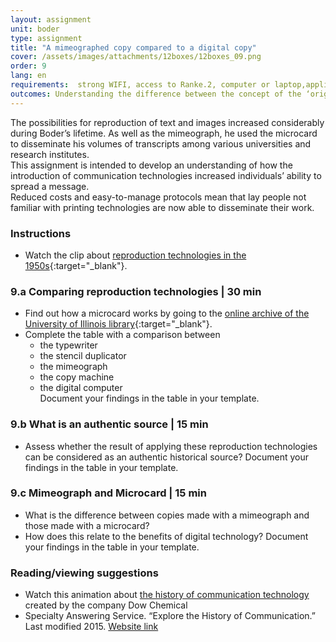 ```yaml
---
layout: assignment
unit: boder
type: assignment
title: "A mimeographed copy compared to a digital copy"
cover: /assets/images/attachments/12boxes/12boxes_09.png
order: 9
lang: en
requirements:  strong WIFI, access to Ranke.2, computer or laptop,application on laptop or computer to view video,
outcomes: Understanding the difference between the concept of the ‘original’ in the analogue area, and how this has changed with the advent of digital technology. 
---
```


The possibilities for reproduction of text and images increased considerably during Boder’s lifetime. As well as the mimeograph, he used the microcard to disseminate his volumes of transcripts among various universities and research institutes.  
This assignment is intended to develop an understanding of how the introduction of communication technologies increased individuals’ ability to spread a message.  
Reduced costs and easy-to-manage protocols mean that lay people not familiar with printing technologies are now able to disseminate their work.
 
<!-- more -->

<!-- briefing-student -->

### Instructions
<!-- section-contents -->

- Watch the clip about [reproduction technologies in the 1950s](https://ranke2.uni.lu/klynt/en/#Intro){:target="_blank"}.

<!-- section -->

### 9.a  Comparing reproduction technologies | 30 min
<!-- section-contents -->

- Find out how a microcard works by going to the [online archive of the University of Illinois library](https://psap.library.illinois.edu/collection-id-guide/microform#microcard){:target="_blank"}.
- Complete the table with a comparison between
  - the typewriter
  - the stencil duplicator
  - the mimeograph
  - the copy machine
  - the digital computer  
 Document your findings in the table in your template. 

<!-- section -->

### 9.b  What is an authentic source | 15 min
<!-- section-contents -->

- Assess whether the result of applying these reproduction technologies can be considered as an authentic historical source?
 Document your findings in the table in your template. 

<!-- section -->

### 9.c  Mimeograph and Microcard | 15 min
<!-- section-contents -->

- What is the difference between copies made with a mimeograph and those made with a microcard? 
- How does this relate to the benefits of digital technology? 
 Document your findings in the table in your template. 

<!-- section -->

### Reading/viewing  suggestions
<!-- section-contents -->
- Watch this animation about [the history of communication technology](https://youtu.be/u43zr_7Y0ts) created by the company Dow Chemical
- Specialty Answering Service. “Explore the History of Communication.” Last modified 2015. [Website link](http://www.thehistoryofcommunication.com/)

<!-- briefing-teacher -->
